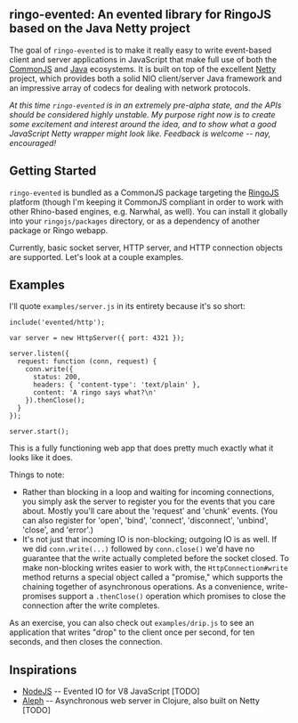 ## ringo-evented: An evented library for RingoJS based on the Java Netty project

The goal of `ringo-evented` is to make it really easy to write event-based client and server applications in JavaScript that make full use of both the [CommonJS](http://commonjs.org/) and [Java](http://java.oracle.com/) ecosystems. It is built on top of the excellent [Netty](http://jboss.org/netty/) project, which provides both a solid NIO client/server Java framework and an impressive array of codecs for dealing with network protocols.

_At this time `ringo-evented` is in an extremely pre-alpha state, and the APIs should be considered highly unstable. My purpose right now is to create some excitement and interest around the idea, and to show what a good JavaScript Netty wrapper might look like. Feedback is welcome -- nay, encouraged!_

## Getting Started

`ringo-evented` is bundled as a CommonJS package targeting the [RingoJS](http://ringojs.org/) platform (though I'm keeping it CommonJS compliant in order to work with other Rhino-based engines, e.g. Narwhal, as well). You can install it globally into your `ringojs/packages` directory, or as a dependency of another package or Ringo webapp.

Currently, basic socket server, HTTP server, and HTTP connection objects are supported. Let's look at a couple examples.

## Examples

I'll quote `examples/server.js` in its entirety because it's so short:

    include('evented/http');
    
    var server = new HttpServer({ port: 4321 });
    
    server.listen({
      request: function (conn, request) {
        conn.write({
          status: 200,
          headers: { 'content-type': 'text/plain' },
          content: 'A ringo says what?\n'
        }).thenClose();
      }
    });
    
    server.start();

This is a fully functioning web app that does pretty much exactly what it looks like it does.

Things to note:

* Rather than blocking in a loop and waiting for incoming connections, you simply ask the server to register you for the events that you care about. Mostly you'll care about the 'request' and 'chunk' events. (You can also register for 'open', 'bind', 'connect', 'disconnect', 'unbind', 'close', and 'error'.)
* It's not just that incoming IO is non-blocking; outgoing IO is as well. If we did `conn.write(...)` followed by `conn.close()` we'd have no guarantee that the write actually completed before the socket closed. To make non-blocking writes easier to work with, the `HttpConnection#write` method returns a special object called a "promise," which supports the chaining together of asynchronous operations. As a convenience, write-promises support a `.thenClose()` operation which promises to close the connection after the write completes.

As an exercise, you can also check out `examples/drip.js` to see an application that writes "drop" to the client once per second, for ten seconds, and then closes the connection.

## Inspirations

* [NodeJS](http://nodejs.org/) -- Evented IO for V8 JavaScript [TODO]
* [Aleph](http://github.com/ztellman/aleph) -- Asynchronous web server in Clojure, also built on Netty [TODO]
